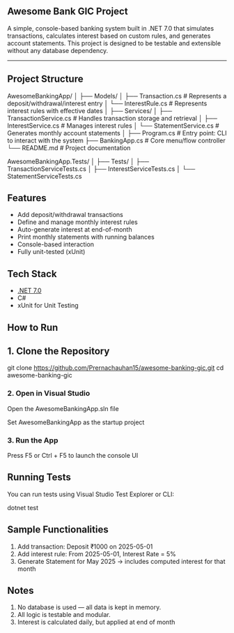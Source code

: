 ﻿## Awesome Bank GIC Project

A simple, console-based banking system built in .NET 7.0 that simulates transactions, calculates interest based on custom rules, and generates account statements. This project is designed to be testable and extensible without any database dependency.

---

## Project Structure
AwesomeBankingApp/
│
├── Models/
│ ├── Transaction.cs # Represents a deposit/withdrawal/interest entry
│ └── InterestRule.cs # Represents interest rules with effective dates
│
├── Services/
│ ├── TransactionService.cs # Handles transaction storage and retrieval
│ ├── InterestService.cs # Manages interest rules
│ └── StatementService.cs # Generates monthly account statements
│
├── Program.cs # Entry point: CLI to interact with the system
├── BankingApp.cs # Core menu/flow controller
└── README.md # Project documentation

AwesomeBankingApp.Tests/
│
├── Tests/
│ ├── TransactionServiceTests.cs
│ ├── InterestServiceTests.cs
│ └── StatementServiceTests.cs


## Features

- Add deposit/withdrawal transactions
- Define and manage monthly interest rules
- Auto-generate interest at end-of-month
- Print monthly statements with running balances
- Console-based interaction
- Fully unit-tested (xUnit)

## Tech Stack

- [.NET 7.0](https://dotnet.microsoft.com/en-us/download/dotnet/7.0)
- C#
- xUnit for Unit Testing

## How to Run

## 1. Clone the Repository

git clone https://github.com/Prernachauhan15/awesome-banking-gic.git
cd awesome-banking-gic


### 2. Open in Visual Studio
Open the AwesomeBankingApp.sln file

Set AwesomeBankingApp as the startup project

### 3. Run the App
Press F5 or Ctrl + F5 to launch the console UI

## Running Tests
You can run tests using Visual Studio Test Explorer or CLI:

dotnet test

## Sample Functionalities
1. Add transaction: Deposit ₹1000 on 2025-05-01
2. Add interest rule: From 2025-05-01, Interest Rate = 5%
3. Generate Statement for May 2025 → includes computed interest for that month

## Notes
1. No database is used — all data is kept in memory.
2. All logic is testable and modular.
3. Interest is calculated daily, but applied at end of month
